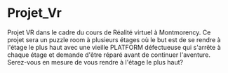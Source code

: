# Projet_Vr
Projet VR dans le cadre du cours de Réalité virtuel à Montmorency. Ce projet sera un puzzle room à plusieurs étages où le but est de se rendre à l'étage le plus haut avec une vieille PLATFORM défectueuse qui s'arrête à chaque étage et demande d'être réparé avant de continuer l'aventure. Serez-vous en mesure de vous rendre à l'étage le plus haut?
